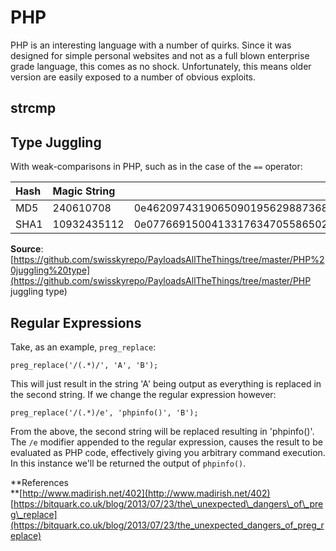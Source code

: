 # PHP

PHP is an interesting language with a number of quirks.  Since it was designed for simple personal websites and not as a full blown enterprise grade language, this comes as no shock.  Unfortunately, this means older version are easily exposed to a number of obvious exploits.

## strcmp

## Type Juggling

With weak-comparisons in PHP, such as in the case of the `==` operator:

| Hash | Magic String |  |
| :--- | :--- | :--- |
| MD5 | 240610708 | 0e462097431906509019562988736854 |
| SHA1 | 10932435112 | 0e07766915004133176347055865026311692244 |

**Source**: [https://github.com/swisskyrepo/PayloadsAllTheThings/tree/master/PHP%20juggling%20type](https://github.com/swisskyrepo/PayloadsAllTheThings/tree/master/PHP juggling type)

## Regular Expressions

Take, as an example, `preg_replace`:

```
preg_replace('/(.*)/', 'A', 'B');
```

This will just result in the string 'A' being output as everything is replaced in the second string.  If we change the regular expression however:

```
preg_replace('/(.*)/e', 'phpinfo()', 'B');
```

From the above, the second string will be replaced resulting in 'phpinfo\(\)'.  The `/e` modifier appended to the regular expression, causes the result to be evaluated as PHP code, effectively giving you arbitrary command execution.  In this instance we'll be returned the output of `phpinfo()`.

**References      
**[http://www.madirish.net/402](http://www.madirish.net/402)  
[https://bitquark.co.uk/blog/2013/07/23/the\_unexpected\_dangers\_of\_preg\_replace](https://bitquark.co.uk/blog/2013/07/23/the_unexpected_dangers_of_preg_replace)

